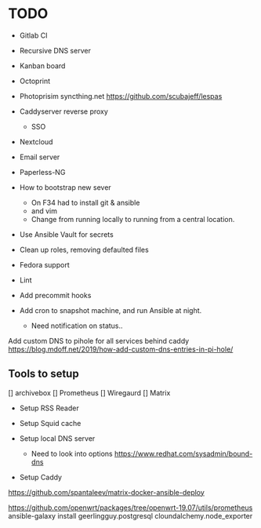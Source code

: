 # TODO

- Gitlab CI
- Recursive DNS server
- Kanban board
- Octoprint
- Photoprisim
    syncthing.net
    https://github.com/scubajeff/lespas
- Caddyserver reverse proxy
    - SSO
- Nextcloud
- Email server
- Paperless-NG

- How to bootstrap new sever
    - On F34 had to install git & ansible
    - and vim
    - Change from running locally to running from a central location.
- Use Ansible Vault for secrets
- Clean up roles, removing defaulted files
- Fedora support
- Lint
- Add precommit hooks

- Add cron to snapshot machine, and run Ansible at night.
    - Need notification on status..

Add custom DNS to pihole for all services behind caddy
https://blog.mdoff.net/2019/how-add-custom-dns-entries-in-pi-hole/

## Tools to setup

[] archivebox
[] Prometheus
[] Wiregaurd
[] Matrix
- Setup RSS Reader
- Setup Squid cache
- Setup local DNS server
    - Need to look into options
    https://www.redhat.com/sysadmin/bound-dns

- Setup Caddy

https://github.com/spantaleev/matrix-docker-ansible-deploy


https://github.com/openwrt/packages/tree/openwrt-19.07/utils/prometheus
ansible-galaxy install geerlingguy.postgresql cloundalchemy.node_exporter
